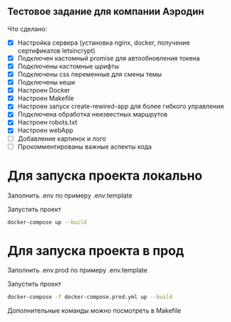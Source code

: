 ## Тестовое задание для компании Аэродин
Что сделано:
- [x] Настройка сервера (установка nginx, docker, получение сертификатов letsincrypt)
- [x] Подключен кастомный promise для автообновления токена
- [x] Подключены кастомные шрифты 
- [x] Подключены css переменные для смены темы
- [x] Подключены кеши
- [x] Настроен Docker
- [x] Настроен Makefile
- [x] Настроен запуск create-rewired-app для более гибкого управления
- [x] Подключена обработка неизвестных маршрутов
- [x] Настроен robots.txt
- [x] Настроен webApp
- [ ] Добавление картинок и лого
- [ ] Прокомментированы важные аспекты кода

# Для запуска проекта локально

Заполнить .env по примеру .env.template

Запустить проект
```bash
docker-compose up --build
```
# Для запуска проекта в прод

Заполнить .env.prod по примеру .env.template

Запустить проект
```bash
docker-compose -f docker-compose.prod.yml up --build
```

Дополнительные команды можно посмотреть в Makefile
